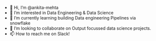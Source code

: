 - 👋 Hi, I’m @ankita-mehta
- 👀 I’m interested in Data Engineering & Data Science 
- 🌱 I’m currently learning building Data engineering Pipelines via snowflake
- 💞️ I’m looking to collaborate on Output focussed data science projects.
- 📫 How to reach me on Slack!

<!---
ankita-mehta/ankita-mehta is a ✨ special ✨ repository because its `README.md` (this file) appears on your GitHub profile.
You can click the Preview link to take a look at your changes.
--->
